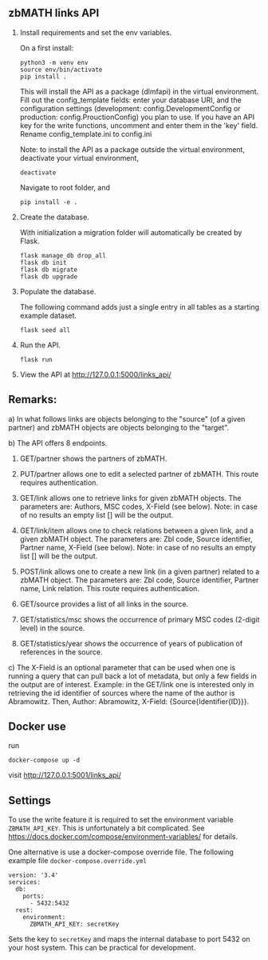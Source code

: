 ## zbMATH links API

1) Install requirements and set the env variables.

    On a first install:
    ```
    python3 -m venv env
    source env/bin/activate
    pip install .
    ```

    This will install the API as a package (dlmfapi) in the virtual environment.
    Fill out the config_template fields:
    enter your database URI, and the configuration settings
    (development: config.DevelopmentConfig or production: config.ProuctionConfig)
    you plan to use.
    If you have an API key for the write functions, uncomment
    and enter them in the 'key' field.
    Rename config_template.ini to config.ini

    Note: to install the API as a package outside the virtual environment,
    deactivate your virtual environment,
    ```
    deactivate
    ```
    Navigate to root folder, and
    ```
    pip install -e .
    ```



2) Create the database.

   With initialization a migration folder will automatically be created by
   Flask.
   ```
   flask manage_db drop_all
   flask db init
   flask db migrate
   flask db upgrade
   ```


3) Populate the database.

   The following command adds just a single entry in all tables as a starting
   example dataset.
   ```
   flask seed all
   ```


4) Run the API.
   ```
   flask run
   ```


5) View the API at http://127.0.0.1:5000/links_api/


## Remarks:

a) In what follows links are objects belonging to the "source" (of a given
partner) and zbMATH objects are objects belonging to the "target".

b) The API offers 8 endpoints.

1. GET/partner shows the partners of zbMATH.

2. PUT/partner allows one to edit a selected partner of zbMATH.
This route requires authentication.

3. GET/link allows one to retrieve links for given zbMATH objects.
The parameters are: Authors, MSC codes, X-Field (see below).
Note: in case of no results an empty list [] will be the output.

4. GET/link/item allows one to check relations between a given link,
and a given zbMATH object.
The parameters are: Zbl code, Source identifier, Partner name,
X-Field (see below).
Note: in case of no results an empty list [] will be the output.

5. POST/link allows one to create a new link (in a given partner) related
to a zbMATH object.
The parameters are: Zbl code, Source identifier, Partner name, Link relation.
This route requires authentication.

6. GET/source provides a list of all links in the source.

7. GET/statistics/msc shows the occurrence of primary MSC codes
(2-digit level) in the source.

8. GET/statistics/year shows the occurrence of years of publication of
references in the source.

c) The X-Field is an optional parameter that can be used when one
is running a query that can pull back a lot of metadata, but only a few
fields in the output are of interest. Example: in the GET/link one is interested
only in retrieving the id identifier of sources where the name of the
author is Abramowitz.
Then, Author: Abramowitz, X-Field: {Source{Identifier{ID}}}.

## Docker use

run
```
docker-compose up -d
```
visit http://127.0.0.1:5001/links_api/

## Settings

To use the write feature it is required to set the environment variable
`ZBMATH_API_KEY`.
This is unfortunately a bit complicated.
See
https://docs.docker.com/compose/environment-variables/
for details.

One alternative is use a docker-compose override file.
The following example file `docker-compose.override.yml`
```
version: '3.4'
services:
  db:
    ports:
      - 5432:5432
  rest:
    environment:
      ZBMATH_API_KEY: secretKey
```
Sets the key to `secretKey` and maps the internal database to port 5432 on your host system.
This can be practical for development.
